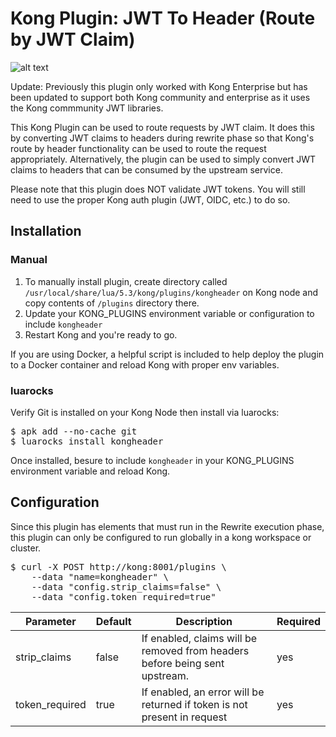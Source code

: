 # Kong Plugin: JWT To Header (Route by JWT Claim)
![alt text](https://github.com/yesinteractive/kongheader/blob/master/banner-jwt2header.png "Kong Jwt2header plugin")

Update: Previously this plugin only worked with Kong Enterprise but has been updated to support both Kong community and enterprise as it uses the Kong commmunity JWT libraries.

This Kong Plugin can be used to route requests by JWT claim. It does this by converting JWT claims to headers during rewrite phase so 
that Kong's route by header functionality can be used to route the request appropriately. Alternatively, the plugin can be used to 
simply convert JWT claims to headers that can be consumed by the upstream service. 

Please note that this plugin does NOT validate JWT tokens. You will still need to use the proper Kong auth plugin (JWT, OIDC, etc.) to do so. 

## Installation

### Manual

1. To manually install plugin, create directory called `/usr/local/share/lua/5.3/kong/plugins/kongheader` on Kong node and copy contents of `/plugins` directory there.
2. Update your KONG_PLUGINS environment variable or configuration to include `kongheader`
3. Restart Kong and you're ready to go.

If you are using Docker, a helpful script is included to help deploy the plugin to a Docker container and reload Kong with proper env variables.

### luarocks

Verify Git is installed on your Kong Node then install via luarocks:

<pre>
$ apk add --no-cache git
$ luarocks install kongheader
</pre>

Once installed, besure to include `kongheader` in your KONG_PLUGINS environment variable and reload Kong. 


## Configuration

Since this plugin has elements that must run in the Rewrite execution phase, this plugin can only be configured to run globally in a kong workspace or cluster.

<pre>
$ curl -X POST http://kong:8001/plugins \
    --data "name=kongheader" \
    --data "config.strip_claims=false" \
    --data "config.token_required=true"
</pre>


| Parameter     | Default     | Description  |  Required  |
| ------------- |-------------|------------- |-------------| 
| strip\_claims | false |  If enabled, claims will be removed from headers before being sent upstream. | yes
| token\_required      | true     |   If enabled, an error will be returned if token is not present in request | yes


